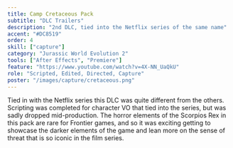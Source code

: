 ```yaml
---
title: Camp Cretaceous Pack
subtitle: "DLC Trailers"
description: "2nd DLC, tied into the Netflix series of the same name"
accent: "#DC8519"
order: 4
skill: ["capture"]
category: "Jurassic World Evolution 2"
tools: ["After Effects", "Premiere"]
feature: "https://www.youtube.com/watch?v=4X-NN_UaQkU"
role: "Scripted, Edited, Directed, Capture"
poster: "/images/capture/cretaceous.png"
---
```


<script>
  import YouTube from '$lib/components/YouTube.svelte';
</script>

Tied in with the Netflix series this DLC was quite different from the others. Scripting was completed for character VO that tied into the series, but was sadly dropped mid-production. The horror elements of the Scorpios Rex in this pack are rare for Frontier games, and so it was exciting getting to showcase the darker elements of the game and lean more on the sense of threat that is so iconic in the film series.

<YouTube url="https://www.youtube.com/watch?v=4xTy-z87idU" />
